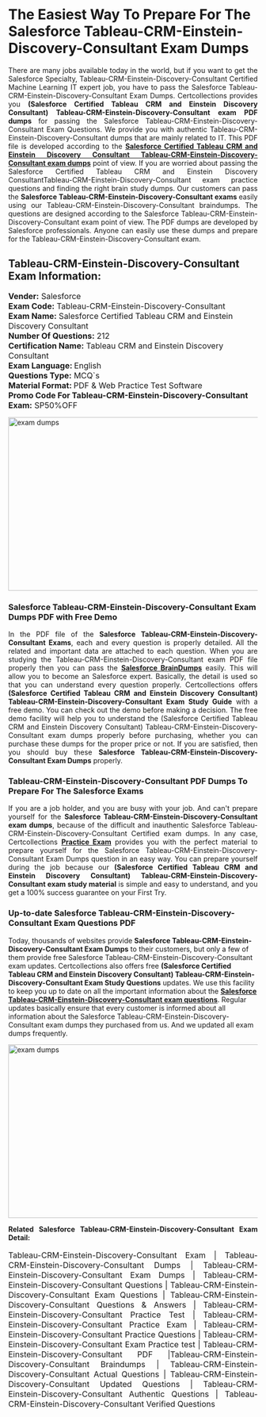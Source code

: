<h1>The Easiest Way To Prepare For The Salesforce Tableau-CRM-Einstein-Discovery-Consultant Exam Dumps</h1> <p style="text-align:justify">There are many jobs available today in the world, but if you want to get the Salesforce Specialty, Tableau-CRM-Einstein-Discovery-Consultant Certified Machine Learning IT expert job, you have to pass the Salesforce Tableau-CRM-Einstein-Discovery-Consultant Exam Dumps. Certcollections provides you <strong>(Salesforce Certified Tableau CRM and Einstein Discovery Consultant) Tableau-CRM-Einstein-Discovery-Consultant exam PDF dumps</strong> for passing the Salesforce Tableau-CRM-Einstein-Discovery-Consultant Exam Questions. We provide you with authentic Tableau-CRM-Einstein-Discovery-Consultant dumps that are mainly related to IT. This PDF file is developed according to the <a href="https://www.certsofficial.com/salesforce/tableau-crm-einstein-discovery-consultant-questions"><strong>Salesforce Certified Tableau CRM and Einstein Discovery Consultant Tableau-CRM-Einstein-Discovery-Consultant exam dumps</strong></a> point of view. If you are worried about passing the Salesforce Certified Tableau CRM and Einstein Discovery ConsultantTableau-CRM-Einstein-Discovery-Consultant exam practice questions and finding the right brain study dumps. Our customers can pass the <strong>Salesforce Tableau-CRM-Einstein-Discovery-Consultant exams </strong>easily using our Tableau-CRM-Einstein-Discovery-Consultant braindumps. The questions are designed according to the Salesforce Tableau-CRM-Einstein-Discovery-Consultant exam point of view. The PDF dumps are developed by Salesforce professionals. Anyone can easily use these dumps and prepare for the Tableau-CRM-Einstein-Discovery-Consultant exam.</p> <h2><strong>Tableau-CRM-Einstein-Discovery-Consultant Exam Information:</strong></h2> <p><span style="font-size:16px"><strong>Vender:</strong> Salesforce<br /> <strong>Exam Code:</strong> Tableau-CRM-Einstein-Discovery-Consultant<br /> <strong>Exam Name:</strong> Salesforce Certified Tableau CRM and Einstein Discovery Consultant<br /> <strong>Number Of Questions:</strong> 212<br /> <strong>Certification Name:</strong> Tableau CRM and Einstein Discovery Consultant<br /> <strong>Exam Language: </strong>English<br /> <strong>Questions Type:</strong> MCQ`s<br /> <strong>Material Format: </strong>PDF & Web Practice Test Software<br /> <strong>Promo Code For Tableau-CRM-Einstein-Discovery-Consultant Exam:</strong> SP50%OFF</span></p> <p><a href="https://www.certsofficial.com/salesforce/tableau-crm-einstein-discovery-consultant-questions" rel="no-follow"><img alt="exam dumps" src="https://www.certcollections.com/uploads/content/certsofficial.jpg" style="height:350px; width:750px" /></a></p> <h3><strong>Salesforce Tableau-CRM-Einstein-Discovery-Consultant Exam Dumps PDF with Free Demo</strong></h3> <p style="text-align:justify">In the PDF file of the <strong>Salesforce Tableau-CRM-Einstein-Discovery-Consultant Exams</strong>, each and every question is properly detailed. All the related and important data are attached to each question. When you are studying the Tableau-CRM-Einstein-Discovery-Consultant exam PDF file properly then you can pass the <a href="https://www.certsofficial.com/salesforce-dumps"><strong>Salesforce BrainDumps</strong></a> easily. This will allow you to become an Salesforce expert. Basically, the detail is used so that you can understand every question properly. Certcollections offers <strong>(Salesforce Certified Tableau CRM and Einstein Discovery Consultant) Tableau-CRM-Einstein-Discovery-Consultant Exam Study Guide</strong> with a free demo. You can check out the demo before making a decision. The free demo facility will help you to understand the (Salesforce Certified Tableau CRM and Einstein Discovery Consultant) Tableau-CRM-Einstein-Discovery-Consultant exam dumps properly before purchasing, whether you can purchase these dumps for the proper price or not. If you are satisfied, then you should buy these <strong>Salesforce Tableau-CRM-Einstein-Discovery-Consultant Exam Dumps</strong> properly.</p> <h3><strong>Tableau-CRM-Einstein-Discovery-Consultant PDF Dumps To Prepare For The Salesforce Exams</strong></h3> <p style="text-align:justify">If you are a job holder, and you are busy with your job. And can't prepare yourself for the <strong>Salesforce Tableau-CRM-Einstein-Discovery-Consultant exam dumps</strong>, because of the difficult and inauthentic Salesforce Tableau-CRM-Einstein-Discovery-Consultant Certified exam dumps. In any case, Certcollections <strong><a href="https://www.certsofficial.com/">Practice Exam</a></strong> provides you with the perfect material to prepare yourself for the Salesforce Tableau-CRM-Einstein-Discovery-Consultant Exam Dumps question in an easy way. You can prepare yourself during the job because our <strong>(Salesforce Certified Tableau CRM and Einstein Discovery Consultant) Tableau-CRM-Einstein-Discovery-Consultant exam study material</strong> is simple and easy to understand, and you get a 100% success guarantee on your First Try.</p> <h3><strong>Up-to-date Salesforce Tableau-CRM-Einstein-Discovery-Consultant Exam Questions PDF</strong></h3> <p>Today, thousands of websites provide <strong>Salesforce Tableau-CRM-Einstein-Discovery-Consultant Exam Dumps</strong> to their customers, but only a few of them provide free Salesforce Tableau-CRM-Einstein-Discovery-Consultant exam updates. Certcollections also offers free <strong>(Salesforce Certified Tableau CRM and Einstein Discovery Consultant) Tableau-CRM-Einstein-Discovery-Consultant Exam Study Questions</strong> updates. We use this facility to keep you up to date on all the important information about the <a href="https://www.certsofficial.com/salesforce/tableau-crm-einstein-discovery-consultant-questions"><strong>Salesforce Tableau-CRM-Einstein-Discovery-Consultant exam questions</strong></a>. Regular updates basically ensure that every customer is informed about all information about the Salesforce Tableau-CRM-Einstein-Discovery-Consultant exam dumps they purchased from us. And we updated all exam dumps frequently.</p> <p><a href="https://www.certsofficial.com/salesforce/tableau-crm-einstein-discovery-consultant-questions"><img alt="exam dumps " src="https://www.certcollections.com/uploads/content/certsofficial2.jpg" style="height:350px; width:750px" /></a></p> <p style="text-align:justify"><span style="font-size:14px"><strong>Related Salesforce Tableau-CRM-Einstein-Discovery-Consultant Exam Detail:</strong></span><br /> <br /> <span style="font-size:16px">Tableau-CRM-Einstein-Discovery-Consultant Exam | Tableau-CRM-Einstein-Discovery-Consultant Dumps | Tableau-CRM-Einstein-Discovery-Consultant Exam Dumps | Tableau-CRM-Einstein-Discovery-Consultant Questions | Tableau-CRM-Einstein-Discovery-Consultant Exam Questions | Tableau-CRM-Einstein-Discovery-Consultant Questions & Answers | Tableau-CRM-Einstein-Discovery-Consultant Practice Test | Tableau-CRM-Einstein-Discovery-Consultant Practice Exam | Tableau-CRM-Einstein-Discovery-Consultant Practice Questions | Tableau-CRM-Einstein-Discovery-Consultant Exam Practice test | Tableau-CRM-Einstein-Discovery-Consultant PDF |Tableau-CRM-Einstein-Discovery-Consultant Braindumps | Tableau-CRM-Einstein-Discovery-Consultant Actual Questions | Tableau-CRM-Einstein-Discovery-Consultant Updated Questions | Tableau-CRM-Einstein-Discovery-Consultant Authentic Questions | Tableau-CRM-Einstein-Discovery-Consultant Verified Questions</span></p>
